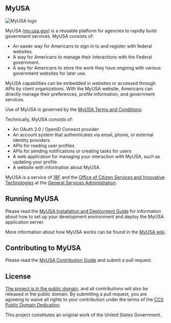 ## MyUSA

![MyUSA logo](https://cloud.githubusercontent.com/assets/2539570/3864655/cbcf7700-1f65-11e4-9c32-bc834792bcf6.png)

MyUSA ([my.usa.gov](https://my.usa.gov)) is a reusable platform for agencies to rapidly build government services.  MyUSA consists of:

- An easier way for Americans to sign in to and register with federal websites.
- A way for Americans to manage their interactions with the Federal government.
- A way for Americans to store the work they have ongoing with various government websites for later use.

MyUSA capabilities can be embedded in websites or accessed through APIs by client organizations. With the MyUSA website, Americans can directly manage their preferences, profile information, and government services.

Use of MyUSA is governed by the [MyUSA Terms and Conditions](https://github.com/18F/myusa/wiki/Terms-of-Service).

Technically, MyUSA consists of:

- An OAuth 2.0 / OpenID Connect provider
- An account system that authenticates via email, phone, or external identity providers
- APIs for reading user profiles
- APIs for sending notifications or creating tasks for users
- A web application for managing your interaction with MyUSA, such as updating your profile
- A website with information about MyUSA

MyUSA is a service of [18F](https://18f.gsa.gov) and the [Office of Citizen Services and Innovative Technologies](http://www.gsa.gov/portal/category/25729) at the [General Services Administration](http://gsa.gov).

## Running MyUSA

Please read the [MyUSA Installation and Deployment Guide](INSTALL.md) for information about how to set up your development environment and deploy the MyUSA application server.

More information about how MyUSA works can be found in the [MyUSA wiki](https://github.com/18F/myusa/wiki).

## Contributing to MyUSA

Please read the [MyUSA Contribution Guide](CONTRIBUTING.md) and submit a pull request.

## License

[The project is in the public domain](LICENSE.md), and all contributions will also be released in the public domain. By submitting a pull request, you are agreeing to waive all rights to your contribution under the terms of the [CC0 Public Domain Dedication](http://creativecommons.org/publicdomain/zero/1.0/).

This project constitutes an original work of the United States Government.
